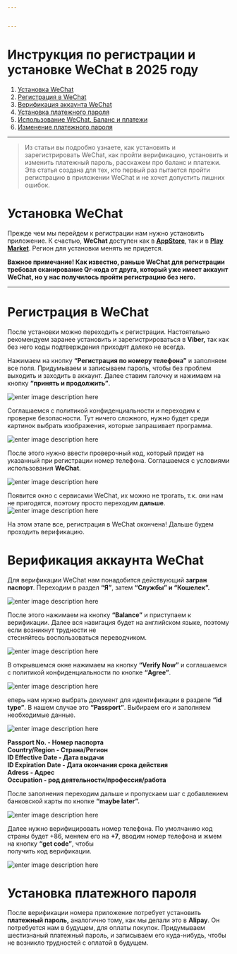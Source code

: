 ```yaml
---


---
```


<h1 id="инструкция-по-регистрации-и-установке-wechat-в-2025-году">Инструкция по регистрации и установке WeChat в 2025 году</h1>
<ol>
<li><a href="#%D0%A3%D1%81%D1%82%D0%B0%D0%BD%D0%BE%D0%B2%D0%BA%D0%B0-WeChat">Установка WeChat</a></li>
<li><a href="#%D0%A0%D0%B5%D0%B3%D0%B8%D1%81%D1%82%D1%80%D0%B0%D1%86%D0%B8%D1%8F-%D0%B2-WeChat">Регистрация в WeChat</a></li>
<li><a href="##3">Верификация аккаунта WeChat</a></li>
<li><a href="##4">Установка платежного пароля</a></li>
<li><a href="##5">Использование WeChat. Баланс и платежи</a></li>
<li><a href="##6">Изменение платежного пароля</a></li>
</ol>
<hr>
<blockquote>
<p>Из статьи вы подробно узнаете, как установить и зарегистрировать WeChat, как пройти верификацию, установить и изменить платежный пароль, расскажем про баланс и платежи.<br>
Эта статья создана для тех, кто первый раз пытается пройти регистрацию в приложении WeChat и не хочет допустить лишних ошибок.</p>
</blockquote>
<h1 id="установка-wechat">Установка WeChat</h1>
<p>Прежде чем мы перейдем к регистрации нам нужно установить приложение. К счастью, <strong>WeChat</strong> доступен как в <strong><a href="https://apps.apple.com/ru/app/wechat/id414478124">AppStore</a></strong>, так и в <strong><a href="https://play.google.com/store/apps/details?id=com.tencent.mm&amp;hl=ru&amp;pli=1">Play Market</a></strong>. Регион для установки менять не придется.</p>
<p><strong>Важное примечание! Как известно, раньше WeChat для регистрации требовал сканирование Qr-кода от друга, который уже имеет аккаунт WeChat, но у нас получилось пройти регистрацию без него.</strong></p>
<hr>
<h1 id="регистрация-в-wechat">Регистрация в WeChat</h1>
<p>После установки можно переходить к регистрации. Настоятельно рекомендуем заранее установить и зарегистрироваться в <strong>Viber,</strong> так как без него коды подтверждения приходят далеко не всегда.</p>
<p>Нажимаем на кнопку <strong>“Регистрация по номеру телефона”</strong> и заполняем все поля. Придумываем и записываем пароль, чтобы без проблем выходить и заходить в аккаунт. Далее ставим галочку и нажимаем на кнопку <strong>“принять и продолжить”</strong>.</p>
<p><img src="https://iimg.su/s/13/paLO7Gvqystz5t6uLktKpKZxvRYbwVDSmw4qKSD5.png" alt="enter image description here"></p>
<p>Соглашаемся с политикой конфиденциальности и переходим к проверке безопасности. Тут ничего сложного, нужно будет среди картинок выбрать изображения, которые запрашивает программа.</p>
<p><img src="https://iimg.su/s/13/TSZuVGo0lpVPWQZNUs5oCz0bjty2JVfkHEYDAccg.png" alt="enter image description here"></p>
<p>После этого нужно ввести проверочный код, который придет на указанный при регистрации номер телефона. Соглашаемся с условиями использования <strong>WeChat</strong>.</p>
<p><img src="https://iimg.su/s/13/Y5tte7BDV2szoXYE2RdgDUlmkAvZRs5I1C2v5daf.png" alt="enter image description here"></p>
<p>Появится окно с сервисами WeChat, их можно не трогать, т.к. они нам не пригодятся, поэтому просто переходим <strong>дальше</strong>.<br>
<img src="https://iimg.su/s/13/Lvntly88JQowy58OC0LOqt18IQEY53ApuHJdiw5E.png" alt="enter image description here"></p>
<p>На этом этапе все, регистрация в WeChat окончена! Дальше будем проходить верификацию.</p>
<h1 id="верификация-аккаунта-wechat">Верификация аккаунта WeChat</h1>
<p>Для верификации WeChat нам понадобится действующий <strong>загран паспорт</strong>. Переходим в раздел <strong>“Я”</strong>, затем <strong>“Службы” и “Кошелек”.</strong></p>
<p><img src="https://iimg.su/s/13/S0qb191vL9AZXEtNgrwt6FihWzzhN6byQBUF6Crg.png" alt="enter image description here"></p>
<p>После этого нажимаем на кнопку <strong>“Balance”</strong> и приступаем к верификации. Далее вся навигация будет на английском языке, поэтому если возникнут трудности не<br>
стесняйтесь воспользоваться переводчиком.</p>
<p><img src="https://iimg.su/s/13/ap91lNJfYVtGDRuXJb7hWLHBrKtuwU2Z99yVLbrU.png" alt="enter image description here"></p>
<p>В открывшемся окне нажимаем на кнопку <strong>“Verify Now”</strong> и соглашаемся с политикой конфиденциальности по кнопке <strong>“Agree”</strong>.</p>
<p><img src="https://iimg.su/s/13/x9ki86sdVJ04ncpNDWgzfn1TdWw7Uhpdsaum7q1n.png" alt="enter image description here"></p>
<p>еперь нам нужно выбрать документ для идентификации в разделе <strong>“id type”</strong>. В нашем случае это <strong>“Passport”</strong>. Выбираем его и заполняем необходимые данные.</p>
<p><img src="https://iimg.su/s/13/TUy9y2JXRdsOkSc0NLUWSB5SHzWvYtpUqlv474bE.png" alt="enter image description here"></p>
<p><strong>Passport No. - Номер паспорта</strong><br>
<strong>Country/Region - Страна/Регион</strong><br>
<strong>ID Effective Date - Дата выдачи</strong><br>
<strong>ID Expiration Date - Дата окончания срока действия</strong><br>
<strong>Adress - Адрес</strong><br>
<strong>Occupation - род деятельности/профессия/работа</strong></p>
<p>После заполнения переходим дальше и пропускаем шаг с добавлением банковской карты по кнопке <strong>“maybe later”.</strong></p>
<p><img src="https://iimg.su/s/13/d58sKVSoQ7E214QZqyP1VGV9F93jLiSndEoFcCxW.png" alt="enter image description here"></p>
<p>Далее нужно верифицировать номер телефона. По умолчанию код страны будет +86, меняем его на <strong>+7</strong>, вводим номер телефона и жмем на кнопку <strong>“get code”</strong>, чтобы<br>
получить код верификации.</p>
<p><img src="https://iimg.su/s/13/owEd0nqOgDfg0ThUEE9quqnMztLIR5kUvyp8L6Lx.png" alt="enter image description here"></p>
<h1 id="установка-платежного-пароля">Установка платежного пароля</h1>
<p>После верификации номера приложение потребует установить <strong>платежный пароль,</strong> аналогично тому, как мы делали это в <strong>Alipay</strong>. Он потребуется нам в будущем, для оплаты покупок. Придумываем шестизнаный платежный пароль, и записываем его куда-нибудь, чтобы не возникло трудностей с оплатой в будущем.</p>

